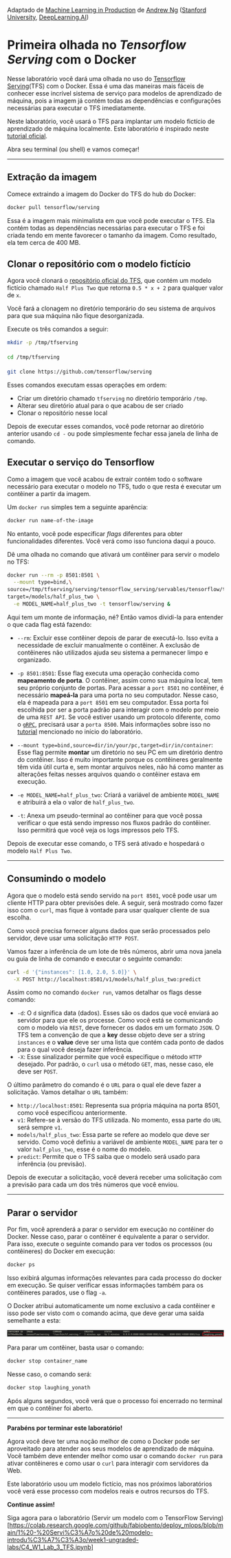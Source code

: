 Adaptado de [Machine Learning in Production](https://www.deeplearning.ai/courses/machine-learning-in-production/) de [Andrew Ng](https://www.deeplearning.ai/)  ([Stanford University](http://online.stanford.edu/), [DeepLearning.AI](https://www.deeplearning.ai/))


# Primeira olhada no *Tensorflow Serving* com o Docker

Nesse laboratório você dará uma olhada no uso do [Tensorflow Serving](https://www.tensorflow.org/tfx/guide/serving)(TFS) com o Docker. Essa é uma das maneiras mais fáceis de conhecer esse incrível sistema de serviço para modelos de aprendizado de máquina, pois a imagem já contém todas as dependências e configurações necessárias para executar o TFS imediatamente.

Neste laboratório, você usará o TFS para implantar um modelo fictício de aprendizado de máquina localmente. Este laboratório é inspirado neste [tutorial oficial](https://www.tensorflow.org/tfx/serving/docker).

Abra seu terminal (ou shell) e vamos começar!

----------------------

## Extração da imagem

Comece extraindo a imagem do Docker do TFS do hub do Docker:

```bash
docker pull tensorflow/serving
```
Essa é a imagem mais minimalista em que você pode executar o TFS. Ela contém todas as dependências necessárias para executar o TFS e foi criada tendo em mente favorecer o tamanho da imagem. Como resultado, ela tem cerca de 400 MB.

## Clonar o repositório com o modelo fictício


Agora você clonará o [repositório oficial do TFS](https://github.com/tensorflow/serving), que contém um modelo fictício chamado `Half Plus Two` que retorna `0.5 * x + 2` para qualquer valor de `x`. 

Você fará a clonagem no diretório temporário do seu sistema de arquivos para que sua máquina não fique desorganizada. 

Execute os três comandos a seguir:

```bash
mkdir -p /tmp/tfserving

cd /tmp/tfserving

git clone https://github.com/tensorflow/serving
```

Esses comandos executam essas operações em ordem:
- Criar um diretório chamado `tfserving` no diretório temporário `/tmp`.
- Alterar seu diretório atual para o que acabou de ser criado
- Clonar o repositório nesse local

Depois de executar esses comandos, você pode retornar ao diretório anterior usando `cd -` ou pode simplesmente fechar essa janela de linha de comando.

## Executar o serviço do Tensorflow

Como a imagem que você acabou de extrair contém todo o software necessário para executar o modelo no TFS, tudo o que resta é executar um contêiner a partir da imagem.

Um `docker run` simples tem a seguinte aparência:

```bash
docker run name-of-the-image
```
No entanto, você pode especificar *flags* diferentes para obter funcionalidades diferentes. Você verá como isso funciona daqui a pouco.

Dê uma olhada no comando que ativará um contêiner para servir o modelo no TFS:

```bash
docker run --rm -p 8501:8501 \
  --mount type=bind,\
source=/tmp/tfserving/serving/tensorflow_serving/servables/tensorflow/testdata/saved_model_half_plus_two_cpu,\
target=/models/half_plus_two \
  -e MODEL_NAME=half_plus_two -t tensorflow/serving &
```

Aqui tem um monte de informação, né? Então vamos dividi-la para entender o que cada flag está fazendo:

- `--rm`: Excluir esse contêiner depois de parar de executá-lo. Isso evita a necessidade de excluir manualmente o contêiner. A exclusão de contêineres não utilizados ajuda seu sistema a permanecer limpo e organizado.

- `-p 8501:8501`: Esse flag executa uma operação conhecida como **mapeamento de porta**. O contêiner, assim como sua máquina local, tem seu próprio conjunto de portas. Para acessar a `port 8501` no contêiner, é necessário **mapeá-la** para uma porta no seu computador. Nesse caso, ela é mapeada para a `port 8501` em seu computador. Essa porta foi escolhida por ser a porta padrão para interagir com o modelo por meio de uma `REST API`. Se você estiver usando um protocolo diferente, como o [`gRPC`](https://grpc.io/), precisará usar a `porta 8500`. Mais informações sobre isso no [tutorial](https://www.tensorflow.org/tfx/serving/docker) mencionado no início do laboratório.
- `--mount type=bind,source=dir/in/your/pc,target=dir/in/container`: Esse flag permite **montar** um diretório no seu PC em um diretório dentro do contêiner. Isso é muito importante porque os contêineres geralmente têm vida útil curta e, sem montar arquivos neles, não há como manter as alterações feitas nesses arquivos quando o contêiner estava em execução.

- `-e MODEL_NAME=half_plus_two`: Criará a variável de ambiente `MODEL_NAME` e atribuirá a ela o valor de `half_plus_two`.
- `-t`: Anexa um pseudo-terminal ao contêiner para que você possa verificar o que está sendo impresso nos fluxos padrão do contêiner. Isso permitirá que você veja os logs impressos pelo TFS.

Depois de executar esse comando, o TFS será ativado e hospedará o modelo `Half Plus Two`.

-------

## Consumindo o modelo

Agora que o modelo está sendo servido na `port 8501`, você pode usar um cliente HTTP para obter previsões dele. A seguir, será mostrado como fazer isso com o `curl`, mas fique à vontade para usar qualquer cliente de sua escolha.

Como você precisa fornecer alguns dados que serão processados pelo servidor, deve usar uma solicitação `HTTP POST`.

Vamos fazer a inferência de um lote de três números, abrir uma nova janela ou guia de linha de comando e executar o seguinte comando:

```bash
curl -d '{"instances": [1.0, 2.0, 5.0]}' \
  -X POST http://localhost:8501/v1/models/half_plus_two:predict
```

Assim como no comando `docker run`, vamos detalhar os flags desse comando:
- `-d`: O `d` significa data (dados). Esses são os dados que você enviará ao servidor para que ele os processe. Como você está se comunicando com o modelo via `REST`, deve fornecer os dados em um formato `JSON`. O TFS tem a convenção de que a **key** desse objeto deve ser a string `instances` e o **value** deve ser uma lista que contém cada ponto de dados para o qual você deseja fazer inferência.
- `-X`: Esse sinalizador permite que você especifique o método `HTTP` desejado. Por padrão, o `curl` usa o método `GET`, mas, nesse caso, ele deve ser `POST`.


O último parâmetro do comando é o `URL` para o qual ele deve fazer a solicitação. Vamos detalhar o `URL` também:
- `http://localhost:8501`: Representa sua própria máquina na porta 8501, como você especificou anteriormente.
- `v1`: Refere-se à versão do TFS utilizada. No momento, essa parte do `URL` será sempre `v1`.
- `models/half_plus_two`: Essa parte se refere ao modelo que deve ser servido. Como você definiu a variável de ambiente `MODEL_NAME` para ter o valor `half_plus_two`, esse é o nome do modelo.
- `predict`: Permite que o TFS saiba que o modelo será usado para inferência (ou previsão).

Depois de executar a solicitação, você deverá receber uma solicitação com a previsão para cada um dos três números que você enviou.

-----

## Parar o servidor

Por fim, você aprenderá a parar o servidor em execução no contêiner do Docker. Nesse caso, parar o contêiner é equivalente a parar o servidor. Para isso, execute o seguinte comando para ver todos os processos (ou contêineres) do Docker em execução:

```bash
docker ps
```
Isso exibirá algumas informações relevantes para cada processo do docker em execução. Se quiser verificar essas informações também para os contêineres parados, use o flag `-a`.

O Docker atribui automaticamente um nome exclusivo a cada contêiner e isso pode ser visto com o comando acima, que deve gerar uma saída semelhante a esta:

![container_name](../../assets/container_name.png)

Para parar um contêiner, basta usar o comando:

```bash
docker stop container_name
```

Nesse caso, o comando será: 
```bash
docker stop laughing_yonath
```

Após alguns segundos, você verá que o processo foi encerrado no terminal em que o contêiner foi aberto.

-----
**Parabéns por terminar este laboratório!**

Agora você deve ter uma noção melhor de como o Docker pode ser aproveitado para atender aos seus modelos de aprendizado de máquina. Você também deve entender melhor como usar o comando `docker run` para ativar contêineres e como usar o `curl` para interagir com servidores da Web.

Este laboratório usou um modelo fictício, mas nos próximos laboratórios você verá esse processo com modelos reais e outros recursos do TFS.

**Continue assim!**

Siga agora para o laboratório (Servir um modelo com o TensorFlow Serving)[https://colab.research.google.com/github/fabiobento/deploy_mlops/blob/main/1%20-%20Servi%C3%A7o%20de%20modelo-introdu%C3%A7%C3%A3o/week1-ungraded-labs/C4_W1_Lab_3_TFS.ipynb]